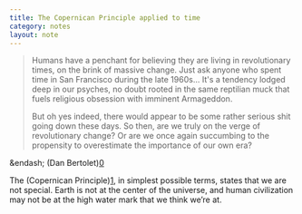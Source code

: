 ```yaml
---
title: The Copernican Principle applied to time
category: notes
layout: note
---
```


> Humans have a penchant for believing they
> are living in revolutionary times, on the
> brink of massive change. Just ask anyone
> who spent time in San Francisco during the
> late 1960s... It's a tendency lodged deep
> in our psyches, no doubt rooted in the same
> reptilian muck that fuels religious obsession
> with imminent Armageddon.
>
> But oh yes indeed, there would appear to be
> some rather serious shit going down these days.
> So then, are we truly on the verge of
> revolutionary change? Or are we once again
> succumbing to the propensity to overestimate
> the importance of our own era?

&endash; (Dan Bertolet)[0]

The (Copernican Principle)[1], in simplest possible terms, states that we are not special. Earth is not at the center of the universe, and human civilization may not be at the high water mark that we think we’re at.

[0]: http://hugeasscity.com/2009/03/18/apocalypse-later/
[1]: http://en.wikipedia.org/wiki/Copernican_principle
